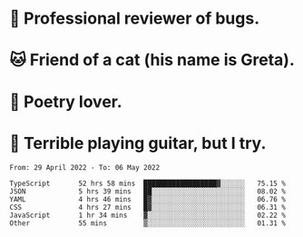 # 🐛 Professional reviewer of bugs.
# 🐱 Friend of a cat (his name is Greta).
# 📜 Poetry lover.
# 🎸 Terrible playing guitar, but I try.

<!--START_SECTION:waka-->

```text
From: 29 April 2022 - To: 06 May 2022

TypeScript       52 hrs 58 mins  ██████████████████▓░░░░░░   75.15 %
JSON             5 hrs 39 mins   ██░░░░░░░░░░░░░░░░░░░░░░░   08.02 %
YAML             4 hrs 46 mins   █▓░░░░░░░░░░░░░░░░░░░░░░░   06.76 %
CSS              4 hrs 27 mins   █▓░░░░░░░░░░░░░░░░░░░░░░░   06.31 %
JavaScript       1 hr 34 mins    ▓░░░░░░░░░░░░░░░░░░░░░░░░   02.22 %
Other            55 mins         ▒░░░░░░░░░░░░░░░░░░░░░░░░   01.31 %
```

<!--END_SECTION:waka-->
